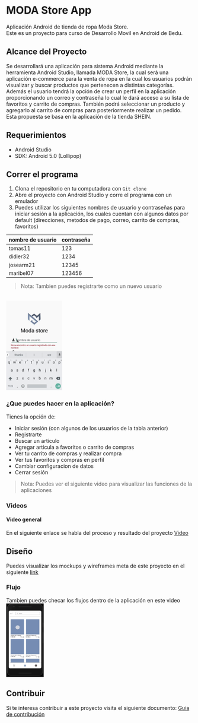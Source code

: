 # MODA Store App
Aplicación Android de tienda de ropa Moda Store. <br>
Este es un proyecto para curso de Desarrollo Movil en Android de Bedu.

## Alcance del Proyecto
Se desarrollará una aplicación para sistema Android mediante la herramienta Android Studio, llamada MODA Store, la cual será una aplicación e-commerce para la venta de ropa en la cual los usuarios podrán visualizar y buscar productos que pertenecen a distintas categorías. Además el usuario tendrá la opción de crear un perfil en la aplicación proporcionando un correo y contraseña lo cual le dará acceso a su lista de favoritos y carrito de compras. También podrá seleccionar un producto y agregarlo al carrito de compras para posteriormente realizar un pedido.  Esta propuesta se basa en la aplicación de la tienda SHEIN.

## Requerimientos
- Android Studio 
- SDK: Android 5.0 (Lollipop)

## Correr el programa
1. Clona el repositorio en tu computadora con `Git clone`
2. Abre el proyecto con Android Studio y corre el programa con un emulador
3. Puedes utilizar los siguientes nombres de usuario y contraseñas para iniciar sesión a la aplicación, los cuales cuentan con algunos datos por default (direcciones, metodos de pago, correo, carrito de compras, favoritos) 

nombre de usuario | contraseña |
--- | --- |
tomas11 | 123 |
didier32 | 1234 |
josearm21 | 12345 |
maribel07 | 123456 |

> Nota: Tambien puedes registrarte como un nuevo usuario 

<br>
<img src="images/login-signin.gif" width="30%">

### ¿Que puedes hacer en la aplicación?
Tienes la opción de:
- Iniciar sesión (con algunos de los usuarios de la tabla anterior)
- Registrarte
- Buscar un articulo
- Agregar articula a favoritos o carrito de compras
- Ver tu carrito de compras y realizar compra
- Ver tus favoritos y compras en perfil
- Cambiar configuracion de datos 
- Cerrar sesión

> Nota: Puedes ver el siguiente video para visualizar las funciones de la aplicaciones

### Videos
#### Video general
En el siguiente enlace se habla del proceso y resultado del proyecto [Video](https://youtu.be/p06Q9JMLbKc)

## Diseño 
Puedes visualizar los mockups y wireframes meta de este proyecto en el siguiente [link](https://www.figma.com/file/CgTBCmmRmLiYO1QwHiP2KQ/MODA-Store-Project?node-id=0%3A1) 

### Flujo
Tambien puedes checar los flujos dentro de la aplicación en este video
<br>
<img src="images/flow.gif" width="20%">

## Contribuir
Si te interesa contribuir a este proyecto visita el siguiente documento: [Guia de contribución](https://github.com/marmelendez/moda-store-android-app/blob/master/CONTRIBUIR.md)

